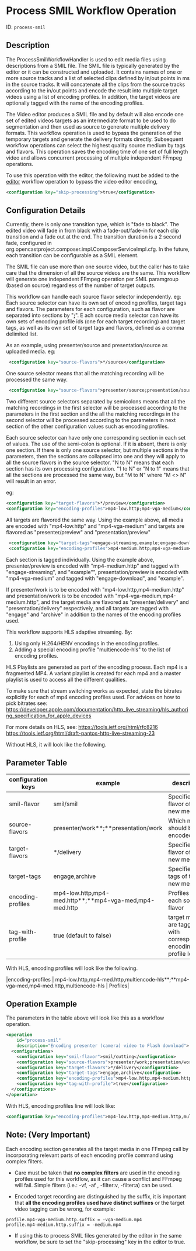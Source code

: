 Process SMIL Workflow Operation
=======================================

ID: `process-smil`


Description
-----------

The ProcessSmilWorkflowHandler is used to edit media files using descriptions from a SMIL file.
The SMIL file is typically generated by the editor or it can be constructed and uploaded.
It contains names of one or more source tracks and a list of selected clips defined by
in/out points in ms in the source tracks.
It will concatenate all the clips from the source tracks according to the in/out points and encode the result into
multiple target videos using a list of encoding profiles.
In addition, the target videos are optionally tagged with the name of the encoding profiles.

The Video editor produces a SMIL file and by default will also encode one set of edited videos
targets as an intermediate format to be used to do segmentation and then used as source to generate multiple delivery
formats.
This workflow operation is used to bypass the generation of the temporary targets and generate the delivery formats
directly.
Subsequent workflow operations can select the highest quality source medium by tags and flavors.
This operation saves the encoding time of one set of full length video and allows concurrent
processing of multiple independent FFmpeg operations.

To use this operation with the editor, the following must be added to the [editor](editor-woh.md) workflow operation
to bypass the video editor encoding,

```xml
<configuration key="skip-processing">true</configuration>
```

Configuration Details
---------------------

Currently, there is only one transition type, which is "fade to black".
The edited video will fade in from black with a fade-out/fade-in for each clip transition and a fade out at the end.
The transition duration is a 2 second fade, configured in org.opencastproject.composer.impl.ComposerServiceImpl.cfg.
In the future, each transition can be configurable as a SMIL element.

The SMIL file can use more than one source video, but the caller has to take care that the dimension of
all the source videos are the same.
This workflow will generate one independent FFmpeg operation per SMIL paramgroup (based on source) regardless
of the number of target outputs.

This workflow can handle each source flavor selector independently.
eg: Each source selector can have its own set of encoding profiles, target tags and flavors.
The parameters for each configuration, such as flavor are separated into sections by "**;**".
E
ach source media selector can have its own sets of encoding profile ids (one for each target recording)
and target tags,
as well as its own set of target tags and flavors, defined as a comma delimited list.


As an example, using presenter/source and presentation/source as uploaded media.
eg:

```xml
 <configuration key="source-flavors">*/source</configuration>
```

One source selector means that all the matching recording will be processed the same way.

```xml
 <configuration key="source-flavors">presenter/source;presentation/source</configuration>
```

Two different source selectors separated by semicolons means that all the matching recordings in the
first selector will be processed according to the parameters in the first
section and the all the
matching recordings in the second selector will be processed according to the parameters in next section
of the other configuration values such as encoding profiles.

Each source selector can have only one corresponding section in each set of values.
The use of the semi-colon is optional. If it is absent, there is only one section.
If there is only one source selector, but multiple sections in the parameters, then the sections are collapsed
into one and they will apply to all the source flavors in the source selector.
"N to N" means that each section has its own processing configuration.
"1 to N" or "N to 1" means that all the sections are processed the same way,
 but "M to N" where "M <> N" will result in an error.

eg:

```xml
<configuration key="target-flavors">*/preview</configuration>
<configuration key="encoding-profiles">mp4-low.http;mp4-vga-medium</configuration>
```

All targets are flavored the same way.
Using the example above,
all media are encoded with "mp4-low.http" and "mp4-vga-medium" and
targets are flavored as "presenter/preview" and "presentation/preview"

```xml
 <configuration key="target-tags">engage-streaming,example;engage-download,example</configuration>
 <configuration key="encoding-profiles">mp4-medium.http;mp4-vga-medium</configuration>
```

Each section is tagged individually. Using the example above,
presenter/preview is encoded with "mp4-medium.http" and tagged with "engage-streaming", and "example"",
presentation/preview is encoded with "mp4-vga-medium" and tagged with "engage-download", and "example".


If presenter/work is to be encoded with "mp4-low.http,mp4-medium.http" and
presentation/work is to be encoded with "mp4-vga-medium,mp4-medium.http",
and the target media are flavored as "presenter/delivery" and "presentation/delivery" respectively,
and all targets are tagged with "engage" and "archive" in addition to the names of the encoding profiles used.

This workflow supports HLS adaptive streaming.
By:

1) Using only H.264/HENV encodings in the encoding profiles.
2) Adding a special encoding profile "multiencode-hls" to the list of encoding profiles.

HLS Playlists are generated as part of the encoding process. Each mp4 is a fragmented MP4.
A variant playlist is created for each mp4 and a master playlist is used to access all the different qualities.

To make sure that stream switching works as expected, state the bitrates explicitly for each of mp4 encoding profiles used.
For advices on how to pick bitrates see:
https://developer.apple.com/documentation/http_live_streaming/hls_authoring_specification_for_apple_devices

For more details on HLS, see:
https://tools.ietf.org/html/rfc8216
https://tools.ietf.org/html/draft-pantos-http-live-streaming-23

Without HLS, it will look like the following.

Parameter Table
---------------

|configuration keys | example                     | description                                                         |
|-------------------|-----------------------------|---------------------------------------------------------------------|
|smil-flavor        | smil/smil                   | Specifies the flavor of the new media                               |
|source-flavors     | presenter/work**;**presentation/work  | Which media should be encoded                               |
|target-flavors     | \*/delivery                 | Specifies the flavor of the new media                               |
|target-tags        | engage,archive              | Specifies the tags of the new media                                 |
|encoding-profiles  | mp4-low.http,mp4-med.http**;**mp4-vga-med,mp4-med.http | Profiles for each source flavor |
|tag-with-profile   | true (default to false)     | target medium are tagged with corresponding encoding profile Id      |

With HLS, encoding profiles will look like the following.

|encoding-profiles  | mp4-low.http,mp4-med.http,multiencode-hls**;**mp4-vga-med,mp4-med.http,multiencode-hls | Profiles|


Operation Example
-----------------

The parameters in the table above will look like this as a workflow operation.

```xml
<operation
    id="process-smil"
    description="Encoding presenter (camera) video to Flash download">
  <configurations>
    <configuration key="smil-flavor">smil/cutting</configuration>
    <configuration key="source-flavors">presenter/work;presentation/work</configuration>
    <configuration key="target-flavors">*/delivery</configuration>
    <configuration key="target-tags">engage,archive</configuration>
    <configuration key="encoding-profiles">mp4-low.http,mp4-medium.http*;*mp4-vga-medium,mp4-medium.http</configuration>
    <configuration key="tag-with-profile">true</configuration>
  </configurations>
</operation>
```

With HLS, encoding profiles line will look like:

```xml
<configuration key="encoding-profiles">mp4-low.http,mp4-medium.http,multiencode-hls*;*mp4-vga-medium,mp4-medium.http,multiencode-hls</configuration>
```

Note: (Very Important)
----------------------

Each encoding section generates all the target media in one FFmpeg call by incorporating relevant parts
of each encoding profile command using complex filters.

* Care must be taken that **no complex filters** are used in the encoding profiles used for this workflow,
  as it can cause a conflict and FFmpeg will fail.
  Simple filters (i.e.: -vf, -af , -filter:v, -filter:a) can be used.

* Encoded target recording are distinguished by the suffix, it is important that **all the encoding profiles
  used have distinct suffixes** or the target video tagging can be wrong, for example:

```properties
profile.mp4-vga-medium.http.suffix = -vga-medium.mp4
profile.mp4-medium.http.suffix = -medium.mp4
```

* If using this to process SMIL files generated by the editor in the same workflow,
  be sure to set the "skip-processing" key in the editor to true.
